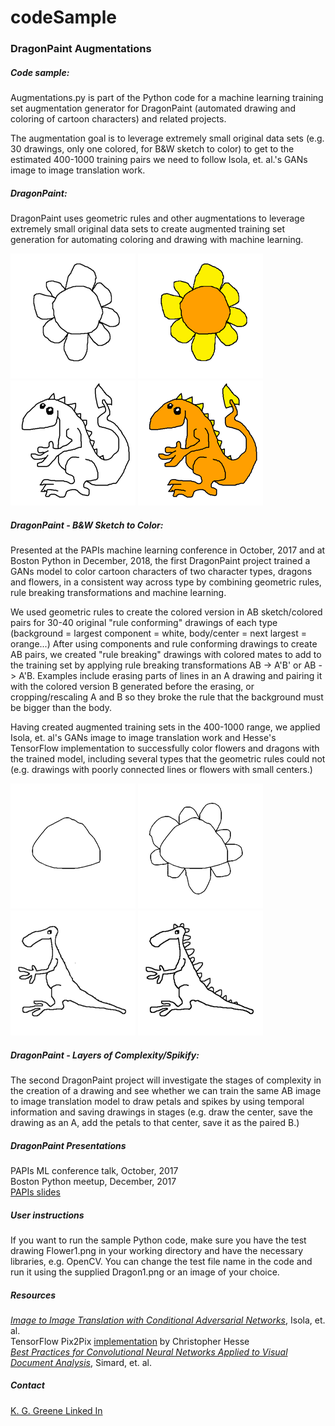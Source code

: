 # codeSample 
### DragonPaint Augmentations

##### Code sample:
Augmentations.py is part of the Python code for a machine learning training set augmentation generator for DragonPaint (automated drawing and coloring of cartoon characters) and related projects.

The augmentation goal is to leverage extremely small original data sets (e.g. 30 drawings, only one colored, for B&W sketch to color) to get to the estimated 400-1000 training pairs we need to follow Isola, et. al.'s GANs image to image translation work. 

##### DragonPaint: 
DragonPaint uses geometric rules and other augmentations to leverage extremely small original data sets to create augmented training set generation for automating coloring and drawing with machine learning. 

![flower](./Flower200x200.bmp)
![flower colored](./FlowerColor200x200.bmp)
![dragon](./pics/Dragon200x200.bmp)
![dragon colored](./DragonColor200x200.bmp)

##### DragonPaint - B&W Sketch to Color:
Presented at the PAPIs machine learning conference in October, 2017 and at Boston Python in December, 2018, the first DragonPaint project trained a GANs model to color cartoon characters of two character types, dragons and flowers, in a consistent way across type by combining geometric rules, rule breaking transformations and machine learning. 

We used geometric rules to create the colored version in AB sketch/colored pairs for 30-40 original "rule conforming" drawings of each type (background = largest component = white, body/center = next largest = orange...) After using components and rule conforming drawings to create AB pairs, we created "rule breaking" drawings with colored mates to add to the training set by applying rule breaking transformations AB -> A'B' or AB -> A'B. Examples include erasing parts of lines in an A drawing and pairing it with the colored version B generated before the erasing, or cropping/rescaling A and B so they broke the rule that the background must be bigger than the body. 

Having created augmented training sets in the 400-1000 range, we applied Isola, et. al's GANs image to image translation work and Hesse's TensorFlow implementation to successfully color flowers and dragons with the trained model, including several types that the geometric rules could not (e.g. drawings with poorly connected lines or flowers with small centers.)

![flower center](./FlowerPCenter200x200.bmp)
![flower with petals](./FlowerPPetal200x200.bmp)
![dragon body](./DragonBody200x200.bmp)
![dragon with spikes](./DragonSpikes200x200.bmp)

##### DragonPaint - Layers of Complexity/Spikify:
The second DragonPaint project will investigate the stages of complexity in the creation of a drawing and see whether we can train the same AB image to image translation model to draw petals and spikes by using temporal information and saving drawings in stages (e.g. draw the center, save the drawing as an A, add the petals to that center, save it as the paired B.)

##### DragonPaint Presentations
PAPIs ML conference talk, October, 2017  
Boston Python meetup, December, 2017  
[PAPIs slides](https://drive.google.com/open?id=1XtB26GEqcZI-nPldiM92hiByG1SH0-X1)

##### User instructions
If you want to run the sample Python code, make sure you have the test drawing Flower1.png in your working directory and have the necessary libraries, e.g. OpenCV. You can change the test file name in the code and run it using the supplied Dragon1.png or an image of your choice. 

##### Resources
[*Image to Image Translation with Conditional Adversarial Networks*](https://arxiv.org/abs/1611.07004), Isola, et. al.  
TensorFlow Pix2Pix [implementation](https://github.com/affinelayer/pix2pix-tensorflow) by Christopher Hesse  
[*Best Practices for Convolutional Neural Networks Applied to Visual Document Analysis*](https://www.microsoft.com/en-us/research/publication/best-practices-for-convolutional-neural-networks-applied-to-visual-document-analysis/), Simard, et. al.

##### Contact
[K. G. Greene Linked In](https://www.linkedin.com/in/kgretchengreene/)
